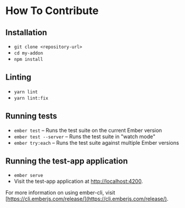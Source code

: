 # How To Contribute

## Installation

-   `git clone <repository-url>`
-   `cd my-addon`
-   `npm install`

## Linting

-   `yarn lint`
-   `yarn lint:fix`

## Running tests

-   `ember test` – Runs the test suite on the current Ember version
-   `ember test --server` – Runs the test suite in "watch mode"
-   `ember try:each` – Runs the test suite against multiple Ember versions

## Running the test-app application

-   `ember serve`
-   Visit the test-app application at [http://localhost:4200](http://localhost:4200).

For more information on using ember-cli, visit [https://cli.emberjs.com/release/](https://cli.emberjs.com/release/).

